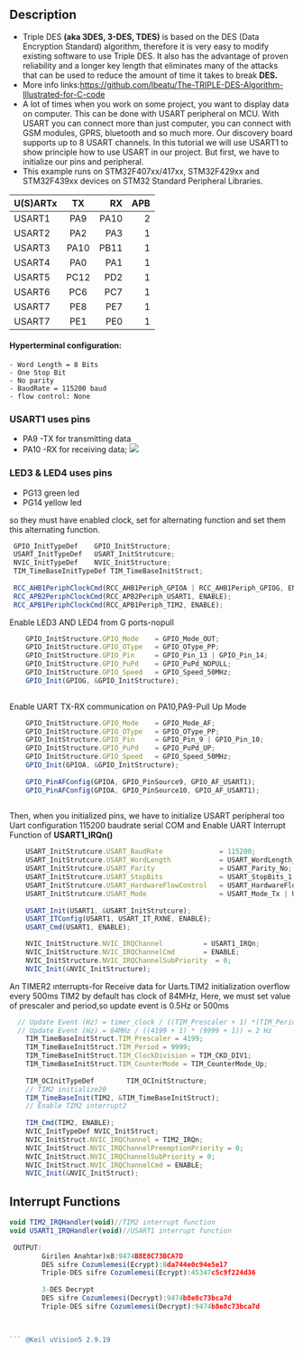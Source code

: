 ## Description
- Triple DES **(aka 3DES, 3-DES, TDES)** is based on the DES (Data Encryption Standard) algorithm, therefore it is very easy to modify existing software to use Triple DES. It also has the advantage of proven reliability and a longer key length that eliminates many of the attacks that can be used to reduce the amount of time it takes to break **DES.**
- More info links:https://github.com/lbeatu/The-TRIPLE-DES-Algorithm-Illustrated-for-C-code
- A lot of times when you work on some project, you want to display data on computer. This can be done with USART peripheral on MCU. With USART you can connect more than just computer, you can connect with GSM modules, GPRS, bluetooth and so much more. Our discovery board supports up to 8 USART channels. In this tutorial we will use USART1 to show principle how to use USART in our project. But first, we have to initialize our pins and peripheral.
- This example runs on STM32F407xx/417xx, STM32F429xx and STM32F439xx devices on STM32 Standard Peripheral Libraries.

| U(S)ARTx  | TX  | RX | APB |                      
| :------------ |:---------------:| -----:| -----:|
| USART1      | PA9 | PA10 | 2 |
| USART2      | PA2 | PA3 | 1 |
| USART3      | PA10 | PB11 | 1 |
| USART4      | PA0 | PA1 | 1 |
| USART5      | PC12 | PD2 | 1 |
| USART6      | PC6 | PC7 | 1 |
| USART7      | PE8 | PE7 | 1 |
| USART7      | PE1 | PE0 | 1 |
#### Hyperterminal configuration:
    - Word Length = 8 Bits
    - One Stop Bit
    - No parity
    - BaudRate = 115200 baud
    - flow control: None
### USART1 uses pins
- PA9 -TX for transmitting data
- PA10 -RX for receiving data;
![](http://2.bp.blogspot.com/-oaqvBEOZy_g/VTta340i9iI/AAAAAAAAAY0/IX7GS22VwS8/s1600/stm32f4%2Bto%2Bdb9.jpg)
### LED3 & LED4 uses pins
- PG13 green led
- PG14 yellow led

so they must have enabled clock, set for alternating function and set them this alternating function.
```javascript
 GPIO_InitTypeDef    GPIO_InitStructure;
 USART_InitTypeDef   USART_InitStrutcure;
 NVIC_InitTypeDef    NVIC_InitStructure;
 TIM_TimeBaseInitTypeDef TIM_TimeBaseInitStruct;
 
 RCC_AHB1PeriphClockCmd(RCC_AHB1Periph_GPIOA | RCC_AHB1Periph_GPIOG, ENABLE);
 RCC_APB2PeriphClockCmd(RCC_APB2Periph_USART1, ENABLE);
 RCC_APB1PeriphClockCmd(RCC_APB1Periph_TIM2, ENABLE);
```
Enable LED3 AND LED4 from G ports-nopull
```javascript 
    GPIO_InitStructure.GPIO_Mode    = GPIO_Mode_OUT;
    GPIO_InitStructure.GPIO_OType   = GPIO_OType_PP;
    GPIO_InitStructure.GPIO_Pin     = GPIO_Pin_13 | GPIO_Pin_14;
    GPIO_InitStructure.GPIO_PuPd    = GPIO_PuPd_NOPULL;
    GPIO_InitStructure.GPIO_Speed   = GPIO_Speed_50MHz;
    GPIO_Init(GPIOG, &GPIO_InitStructure);
 
```
Enable UART TX-RX communication on PA10,PA9-Pull Up Mode
```javascript  
    GPIO_InitStructure.GPIO_Mode    = GPIO_Mode_AF;
    GPIO_InitStructure.GPIO_OType   = GPIO_OType_PP;
    GPIO_InitStructure.GPIO_Pin     = GPIO_Pin_9 | GPIO_Pin_10;
    GPIO_InitStructure.GPIO_PuPd    = GPIO_PuPd_UP;
    GPIO_InitStructure.GPIO_Speed   = GPIO_Speed_50MHz;
    GPIO_Init(GPIOA, &GPIO_InitStructure);
 	
    GPIO_PinAFConfig(GPIOA, GPIO_PinSource9, GPIO_AF_USART1);
    GPIO_PinAFConfig(GPIOA, GPIO_PinSource10, GPIO_AF_USART1);
    
```

Then, when you initialized pins, we have to initialize USART peripheral too
Uart configuration 115200 baudrate serial COM and Enable UART Interrupt Function of **USART1_IRQn()**

```javascript
    USART_InitStrutcure.USART_BaudRate              = 115200;
    USART_InitStrutcure.USART_WordLength            = USART_WordLength_8b;
    USART_InitStrutcure.USART_Parity                = USART_Parity_No;
    USART_InitStrutcure.USART_StopBits              = USART_StopBits_1;
    USART_InitStrutcure.USART_HardwareFlowControl   = USART_HardwareFlowControl_None;
    USART_InitStrutcure.USART_Mode                  = USART_Mode_Tx | USART_Mode_Rx;
    
    USART_Init(USART1, &USART_InitStrutcure);
    USART_ITConfig(USART1, USART_IT_RXNE, ENABLE);
    USART_Cmd(USART1, ENABLE);

    NVIC_InitStructure.NVIC_IRQChannel          = USART1_IRQn;
    NVIC_InitStructure.NVIC_IRQChannelCmd       = ENABLE;
    NVIC_InitStructure.NVIC_IRQChannelSubPriority  = 0;
    NVIC_Init(&NVIC_InitStructure);
```
An TIMER2 ınterrupts-for Receive data for Uarts.TIM2 initialization overflow every 500ms
TIM2 by default has clock of 84MHz, Here, we must set value of prescaler and period,so update event is 0.5Hz or 500ms

```javascript
  // Update Event (Hz) = timer_clock / ((TIM_Prescaler + 1) *(TIM_Period + 1))
  // Update Event (Hz) = 84MHz / ((4199 + 1) * (9999 + 1)) = 2 Hz
	TIM_TimeBaseInitStruct.TIM_Prescaler = 4199;
	TIM_TimeBaseInitStruct.TIM_Period = 9999;
	TIM_TimeBaseInitStruct.TIM_ClockDivision = TIM_CKD_DIV1;
	TIM_TimeBaseInitStruct.TIM_CounterMode = TIM_CounterMode_Up;
	 
	TIM_OCInitTypeDef        TIM_OCInitStructure;
	// TIM2 initialize20
	TIM_TimeBaseInit(TIM2, &TIM_TimeBaseInitStruct);
	// Enable TIM2 interrupt2 
   
	TIM_Cmd(TIM2, ENABLE);
	NVIC_InitTypeDef NVIC_InitStruct;
	NVIC_InitStruct.NVIC_IRQChannel = TIM2_IRQn;
	NVIC_InitStruct.NVIC_IRQChannelPreemptionPriority = 0;
	NVIC_InitStruct.NVIC_IRQChannelSubPriority = 0;
	NVIC_InitStruct.NVIC_IRQChannelCmd = ENABLE;
	NVIC_Init(&NVIC_InitStruct);
```
## Interrupt Functions
```javascript
void TIM2_IRQHandler(void)//TIM2 interrupt function
void USART1_IRQHandler(void)//USART1 interrupt function
 
 OUTPUT:
		Girilen Anahtar)x8:9474B8E8C73BCA7D
		DES sifre Cozumlemesi(Ecrypt):8da744e0c94e5e17
		Triple-DES sifre Cozumlemesi(Ecrypt):45347c5c9f224d36
		
		3-DES Decrypt
		DES sifre Cozumlemesi(Decrypt):9474b8e8c73bca7d 
		Triple-DES sifre Cozumlemesi(Decrypt):9474b8e8c73bca7d
 
 
 
``` @Keil uVision5 2.9.19
